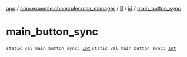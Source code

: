[app](../../../index.md) / [com.example.chaosruler.msa_manager](../../index.md) / [R](../index.md) / [id](index.md) / [main_button_sync](.)

# main_button_sync

`static val main_button_sync: `[`Int`](https://kotlinlang.org/api/latest/jvm/stdlib/kotlin/-int/index.html)
`static val main_button_sync: `[`Int`](https://kotlinlang.org/api/latest/jvm/stdlib/kotlin/-int/index.html)